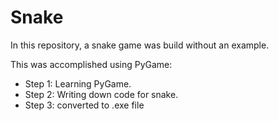 # Snake

In this repository, a snake game was build without an example.

This was accomplished using PyGame:
* Step 1: Learning PyGame.
* Step 2: Writing down code for snake.
* Step 3: converted to .exe file
